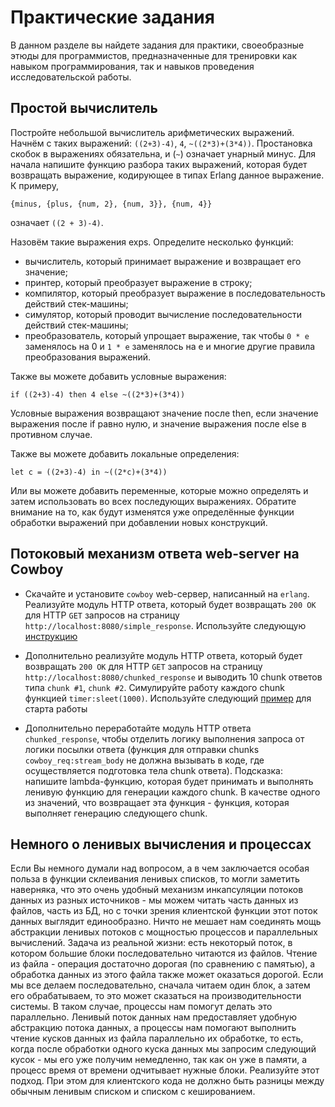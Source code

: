 # Практические задания

В данном разделе вы найдете задания для практики, своеобразные этюды для
программистов, предназначенные для тренировки как навыком программирования, так
и навыков проведения исследовательской работы.

## Простой вычислитель

Постройте небольшой вычислитель арифметических выражений.  Начнём с таких
выражений: `((2+3)-4)`, `4`, `~((2*3)+(3*4))`.  Простановка скобок в выражениях
обязательна, и (`~`) означает унарный минус.  Для начала напишите функцию
разбора таких выражений, которая будет возвращать выражение, кодирующее в типах
Erlang данное выражение.  К примеру,

`{minus, {plus, {num, 2}, {num, 3}}, {num, 4}}`

означает `((2 + 3)-4)`.

Назовём такие выражения exps. Определите несколько функций:

 * вычислитель, который принимает выражение и возвращает его значение;
 * принтер, который преобразует выражение в строку;
 * компилятор, который преобразует выражение в последовательность действий
   стек-машины;
 * симулятор, который проводит вычисление последовательности действий
   стек-машины;
 * преобразователь, который упрощает выражение, так чтобы `0 * е` заменялось на
   0 и `1 * е` заменялось на е и многие другие правила преобразования выражений.

Также вы можете добавить условные выражения:

```
if ((2+3)-4) then 4 else ~((2*3)+(3*4))
```

Условные выражения возвращают значение после then, если значение выражения после
if равно нулю, и значение выражения после else в противном случае.

Также вы можете добавить локальные определения:

```
let с = ((2+3)-4) in ~((2*с)+(3*4))
```

Или вы можете добавить переменные, которые можно определять и затем использовать
во всех последующих выражениях.  Обратите внимание на то, как будут изменятся
уже определённые функции обработки выражений при добавлении новых конструкций.

## Потоковый механизм ответа web-server на Cowboy

* Скачайте и установите ``cowboy``  web-сервер, написанный на ``erlang``.
  Реализуйте модуль HTTP ответа, который будет возвращать ``200 OK`` для HTTP
  ``GET`` запросов на страницу ``http://localhost:8080/simple_response``.
  Используйте следующую
  [инструкцию](https://github.com/ninenines/cowboy/blob/master/doc/src/guide/getting_started.asciidoc)

* Дополнительно реализуйте модуль HTTP ответа, который будет возвращать ``200
  OK`` для HTTP ``GET`` запросов на страницу
  ``http://localhost:8080/chunked_response`` и выводить 10 chunk ответов типа
  ``chunk #1``, ``chunk #2``. Симулируйте работу каждого chunk функцией
  ``timer:sleet(1000)``. Используйте следующий
  [пример](https://github.com/ninenines/cowboy/tree/master/examples/chunked_hello_world)
  для старта работы

* Дополнительно переработайте модуль HTTP ответа ``chunked_response``, чтобы
  отделить логику выполнения запроса от логики посылки ответа (функция для
  отправки chunks ``cowboy_req:stream_body`` не должна вызывать в коде, где
  осуществляется подготовка тела chunk ответа). Подсказка: напишите
  lambda-функцию, которая будет принимать и выполнять ленивую функцию для
  генерации каждого chunk. В качестве одного из значений, что возвращает эта
  функция - функция, которая выполняет генерацию следующего chunk.

## Немного о ленивых вычисления и процессах

Если Вы немного думали над вопросом, а в чем заключается особая польза в функции
склеивания ленивых списков, то могли заметить наверняка, что это очень удобный
механизм инкапсуляции потоков данных из разных источников - мы можем читать
часть данных из файлов, часть из БД, но с точки зрения клиентской функции этот
поток данных выглядит единообразно. Ничто не мешает нам соединять мощь
абстракции ленивых потоков с мощностью процессов и параллельных вычислений.
Задача из реальной жизни: есть некоторый поток, в котором большие блоки
последовательно читаются из файлов. Чтение из файла - операция достаточно
дорогая (по сравнению с памятью), а обработка данных из этого файла также может
оказаться дорогой. Если мы все делаем последовательно, сначала читаем один блок,
а затем его обрабатываем, то это может сказаться на производительности системы.
В таком случае, процессы нам помогут делать это параллельно.  Ленивый поток
данных нам предоставляет удобную абстракцию потока данных, а процессы нам
помогают выполнить чтение кусков данных из файла параллельно их обработке, то
есть, когда после обработки одного куска данных мы запросим следующий кусок - мы
его уже получим немедленно, так как он уже в памяти, а процесс время от времени
одчитывает нужные блоки. Реализуйте этот подход. При этом для клиентского кода
не должно быть разницы между обычным ленивым списком и списком с кешированием.
